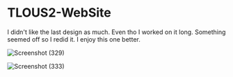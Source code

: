 # TLOUS2-WebSite
I didn't like the last design as much. Even tho I worked on it long. Something seemed off so I redid it. I enjoy this one better.

![Screenshot (329)](https://user-images.githubusercontent.com/96732813/167543854-b90915d9-5efe-4011-b3b2-6e17f9d94def.png)

![Screenshot (333)](https://user-images.githubusercontent.com/96732813/167545252-e1a89e1c-e387-4bb3-a009-9b8cfec515be.png)

